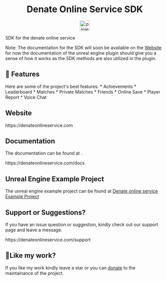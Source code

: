 <!-- # DOS-SDK --!>
<h1 align="center" id="title">Denate Online Service SDK</h1>

<p align="center"><img src="https://drive.usercontent.google.com/download?id=1uhEIrrKumxd5n0on56joQikLseCpc-Yr&export=view&authuser=0" alt="project-image" width="32" height="32"></p>

<p id="description">SDK for the denate online service</p>

Note: The documentation for the SDK will soon be available on the <a href="https://denateonlineservice.com">Website</a> for now the documentation of the unreal engine plugin should give you a sense of how it works as the SDK methods are also utilized in the plugin. 
  
<h2>🧐 Features</h2>

Here are some of the project's best features:

*   Achievements

*   Leaderboard

*   Matches

*   Private Matches

*   Friends

*   Online Save

*   Player Report

*   Voice Chat
  

<h2>Website</h2>

<p>https://denateonlineservice.com</p>

<h2>Documentation</h2>

The documentation can be found at .<p>https://denateonlineservice.com/docs</p>

<h2>Unreal Engine Example Project</h2>
The unreal engine example project can be found at <a href="https://github.com/dolap22223/DenateExample">Denate online service Example Project</a>

<h2>Support or Suggestions?</h2>

If you have an issue question or suggestion, kindly check out our support page and leave a message.<p>https://denateonlineservice.com/support</p>

<h2>💖Like my work?</h2>

If you like my work kindly leave a star or you can <a href="https://www.paypal.com/ncp/payment/YTVWV86QUFZVN">donate</a> to the maintainance of the project.

